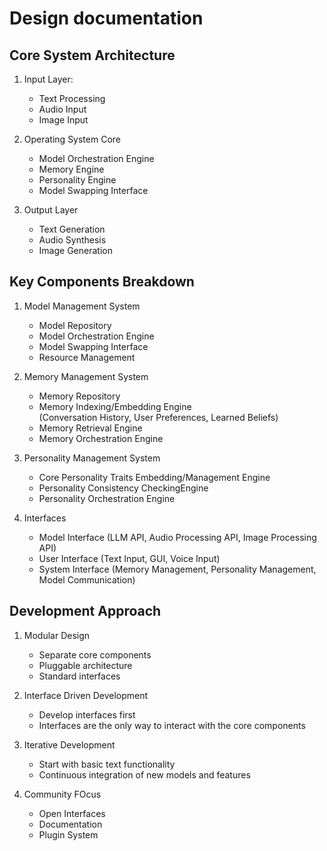 # Design documentation

## Core System Architecture

1. Input Layer:
    - Text Processing
    - Audio Input
    - Image Input

2. Operating System Core
    - Model Orchestration Engine
    - Memory Engine
    - Personality Engine
    - Model Swapping Interface

3. Output Layer
    - Text Generation
    - Audio Synthesis
    - Image Generation


## Key Components Breakdown

1. Model Management System
    - Model Repository
    - Model Orchestration Engine
    - Model Swapping Interface
    - Resource Management

2. Memory Management System
    - Memory Repository
    - Memory Indexing/Embedding Engine   
    (Conversation History, User Preferences, Learned Beliefs)
    - Memory Retrieval Engine
    - Memory Orchestration Engine

3. Personality Management System
    - Core Personality Traits Embedding/Management Engine
    - Personality Consistency CheckingEngine
    - Personality Orchestration Engine

4. Interfaces
    - Model Interface
    (LLM API, Audio Processing API, Image Processing API)
    - User Interface
    (Text Input, GUI, Voice Input)
    - System Interface
    (Memory Management, Personality Management, Model Communication)

## Development Approach

1. Modular Design
   - Separate core components
   - Pluggable architecture
   - Standard interfaces

2. Interface Driven Development
   - Develop interfaces first
   - Interfaces are the only way to interact with the core components

3. Iterative Development
   - Start with basic text functionality
   - Continuous integration of new models and features

4. Community FOcus
    - Open Interfaces
    - Documentation
    - Plugin System